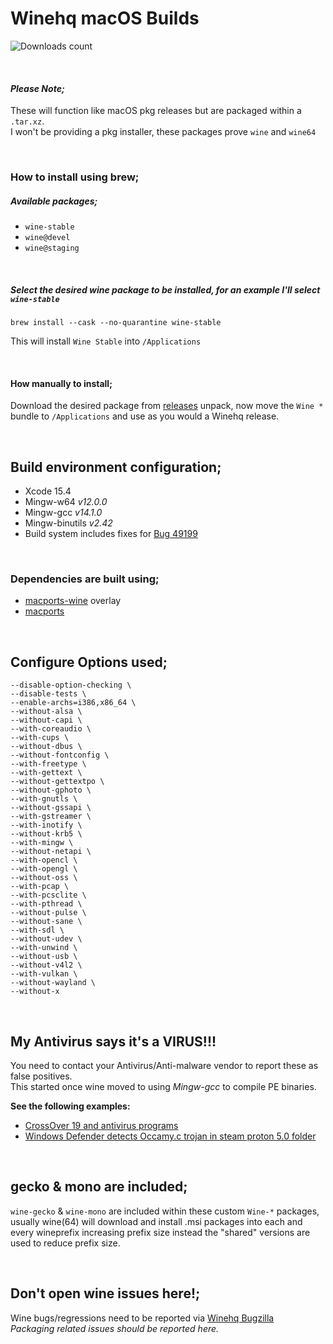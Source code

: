 # Winehq macOS Builds

![Downloads count](https://img.shields.io/github/downloads/gcenx/macOS_Wine_builds/total.svg)

<br>

#### _Please Note;_
These will function like macOS pkg releases but are packaged within a `.tar.xz`.\
I won't be providing a pkg installer, these packages prove `wine` and `wine64`

<br>

### How to install using brew;

##### Available packages;
- `wine-stable`
- `wine@devel`
- `wine@staging`

<br>

##### Select the desired wine package to be installed, for an example I'll select `wine-stable`
```
brew install --cask --no-quarantine wine-stable
```
This will install `Wine Stable` into `/Applications`

<br>

#### How manually to install;
Download the desired package from [releases](https://github.com/Gcenx/macOS_Wine_builds/releases) unpack, now move the `Wine *` bundle to `/Applications` and use as you would a Winehq release.

<br>

## Build environment configuration;
- Xcode 15.4
- Mingw-w64 _v12.0.0_
- Mingw-gcc _v14.1.0_
- Mingw-binutils _v2.42_
- Build system includes fixes for [Bug 49199](https://bugs.winehq.org/show_bug.cgi?id=49199)

<br>

### Dependencies are built using;
- [macports-wine](https://github.com/Gcenx/macports-wine) overlay
- [macports](https://www.macports.org/)

<br>

## Configure Options used;
```
--disable-option-checking \
--disable-tests \
--enable-archs=i386,x86_64 \
--without-alsa \
--without-capi \
--with-coreaudio \
--with-cups \
--without-dbus \
--without-fontconfig \
--with-freetype \
--with-gettext \
--without-gettextpo \
--without-gphoto \
--with-gnutls \
--without-gssapi \
--with-gstreamer \
--with-inotify \
--without-krb5 \
--with-mingw \
--without-netapi \
--with-opencl \
--with-opengl \
--without-oss \
--with-pcap \
--with-pcsclite \
--with-pthread \
--without-pulse \
--without-sane \
--with-sdl \
--without-udev \
--with-unwind \
--without-usb \
--without-v4l2 \
--with-vulkan \
--without-wayland \
--without-x
```

<br>

## My Antivirus says it's a VIRUS!!!
You need to contact your Antivirus/Anti-malware vendor to report these as false positives.\
This started once wine moved to using *Mingw-gcc* to compile PE binaries.

__See the following examples:__
- [CrossOver 19 and antivirus programs](https://www.codeweavers.com/support/forums/general/?t=27;msg=222870)
- [Windows Defender detects Occamy.c trojan in steam proton 5.0 folder](https://github.com/ValveSoftware/Proton/issues/3593)

<br>

## gecko & mono are included;
`wine-gecko` & `wine-mono` are included within these custom `Wine-*` packages, usually wine(64) will download and install .msi packages into each and every wineprefix increasing prefix size instead the "shared" versions are used to reduce prefix size.

<br>

## Don't open wine issues here!;
Wine bugs/regressions need to be reported via [Winehq Bugzilla](https://bugs.winehq.org/)\
_Packaging related issues should be reported here._
